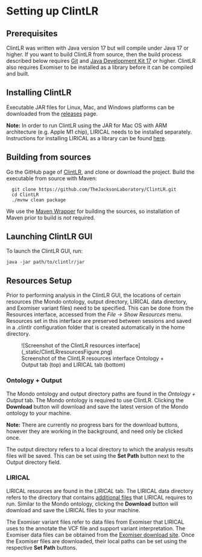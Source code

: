 
# Setting up ClintLR

## Prerequisites

ClintLR was written with Java version 17 but will compile under Java 17 or higher. If you want to
build ClintLR from source, then the build process described below requires
[Git](https://git-scm.com/book/en/v2) and
[Java Development Kit 17](https://www.oracle.com/java/technologies/downloads/) or higher.
ClintLR also requires Exomiser to be installed as a library before it can be compiled and built.


## Installing ClintLR

Executable JAR files for Linux, Mac, and Windows platforms can be downloaded from the
[releases](https://github.com/TheJacksonLaboratory/ClintLR/releases) page. 

**Note:** In order to run ClintLR using the JAR for Mac OS with ARM architecture (e.g. Apple M1 chip), LIRICAL needs to
be installed separately. Instructions for installing LIRICAL as a library can be found
[here](https://thejacksonlaboratory.github.io/LIRICAL/stable/setup.html#building-to-use-as-a-library).


## Building from sources

Go the GitHub page of [ClintLR](https://github.com/TheJacksonLaboratory/ClintLR), and clone or download the project.
Build the executable from source with Maven:

```
  git clone https://github.com/TheJacksonLaboratory/ClintLR.git
  cd ClintLR
  ./mvnw clean package
```

We use the [Maven Wrapper](https://maven.apache.org/wrapper/) for building the sources, so installation
of Maven prior to build is *not* required.


## Launching ClintLR GUI

To launch the ClintLR GUI, run:

```java -jar path/to/clintlr/jar```



## Resources Setup

Prior to performing analysis in the ClintLR GUI, the locations of certain resources (the Mondo ontology, output directory, 
LIRICAL data directory, and Exomiser variant files)
need to be specified. This can be done from the Resources interface, accessed from the *File -> Show Resources* menu.
Resources set in this interface are preserved between sessions and saved in a .clintlr configuration folder that is 
created automatically in the home directory.

<figure markdown>
  ![Screenshot of the ClintLR resources interface](_static/ClintLRresourcesFigure.png)
  <figcaption>Screenshot of the ClintLR resources interface Ontology + Output tab (top) and LIRICAL tab (bottom)</figcaption>
</figure>

### Ontology + Output
The Mondo ontology and output directory paths are found in the *Ontology + Output* tab.
The Mondo ontology is required to use ClintLR. Clicking
the **Download** button will download and save the latest version of the Mondo ontology to your machine.

**Note:**  There are currently no progress bars for the download buttons, however they are working in the background, and need
only be clicked once.

The output directory refers to a local directory to which the analysis results files will be saved.
This can be set using the **Set Path** button next to the Output directory field.

### LIRICAL 
LIRICAL resources are found in the *LIRICAL* tab.
The LIRICAL data directory refers to the directory that contains
[additional files](https://thejacksonlaboratory.github.io/LIRICAL/stable/setup.html#lirical-data-files) that LIRICAL requires to run.
Similar to the Mondo ontology, clicking
the **Download** button will download and save the LIRICAL files to your machine.

The Exomiser variant files refer to data files from Exomiser that LIRICAL uses to the annotate the VCF file and 
support variant interpretation.
The Exomiser data files can be obtained from the [Exomiser download site](https://exomiser.monarchinitiative.org/exomiser/download).
Once the Exomiser files are downloaded, their local paths can be set using the respective **Set Path** buttons.